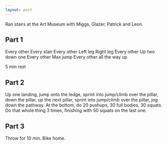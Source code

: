 ```yaml
---
layout: post
---
```


Ran stairs at the Art Museum with Miggs, Glazer, Patrick and Leon.

## Part 1
Every other
Every stair
Every other
Left leg
Right leg
Every other
Up two down one
Every other
Max jump
Every other all the way up

5 min rest

## Part 2
Up one landing, jump onto the ledge, sprint into jump/climb over the pillar, down the pillar, up the next pillar, sprint into jump/climb over the pillar, jog down the pathway. At the bottom, do 20 pushups, 30 full bodies, 30 squats. Do that whole thing 3 times, finishing with 50 squats on the last one.

## Part 3
Throw for 10 min. Bike home. 
